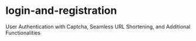 # login-and-registration
User Authentication with Captcha, Seamless URL Shortening, and Additional Functionalities
